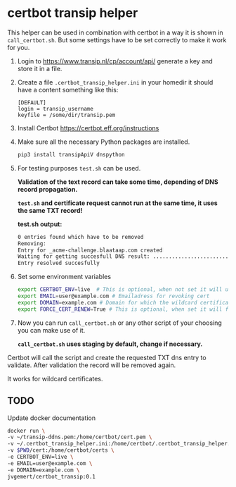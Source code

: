 # certbot transip helper

This helper can be used in combination with certbot in a way it is shown in `call_certbot.sh`. But some settings have to be set correctly to make it work for you.

1. Login to <https://www.transip.nl/cp/account/api/> generate a key and store it in a file.
2. Create a file `.certbot_transip_helper.ini` in your homedir it should have a content something like this:

   ```text
   [DEFAULT]
   login = transip_username
   keyfile = /some/dir/transip.pem
   ```

3. Install Certbot <https://certbot.eff.org/instructions>
4. Make sure all the necessary Python packages are installed.

   ```bash
   pip3 install transipApiV dnspython
   ```

5. For testing purposes  `test.sh` can be used.

   **Validation of the text record can take some time, depending of DNS record propagation.**

   **`test.sh` and certificate request cannot run at the same time, it uses the same TXT record!**

   **test.sh output:**

   ```bash
   0 entries found which have to be removed
   Removing:
   Entry for _acme-challenge.blaataap.com created
   Waiting for getting succesfull DNS result: ..............................
   Entry resolved succesfully
   ```

6. Set some environment variables

   ```bash
   export CERTBOT_ENV=live  # This is optional, when not set it will use the staging environment of letsencrypt
   export EMAIL=user@example.com # Emailadress for revoking cert
   export DOMAIN=example.com # Domain for which the wildcard certificate has to be generated
   export FORCE_CERT_RENEW=True # This is optional, when set it will force new certificate generation
   ```

7. Now you can run `call_certbot.sh` or any other script of your choosing you can make use of it.

   **`call_certbot.sh` uses staging by default, change if necessary.**

Certbot will call the script and create the requested TXT dns entry to validate. After validation the record will be removed again.

It works for wildcard certificates.

## TODO

Update docker documentation

```bash
docker run \
-v ~/transip-ddns.pem:/home/certbot/cert.pem \
-v ~/.certbot_transip_helper.ini:/home/certbot/.certbot_transip_helper.ini \
-v $PWD/cert:/home/certbot/certs \
-e CERTBOT_ENV=live \
-e EMAIL=user@example.com \
-e DOMAIN=example.com \
jvgemert/certbot_transip:0.1
```
